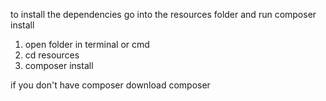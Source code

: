 to install the dependencies go into the resources folder and run composer install
1. open folder in terminal or cmd
2. cd resources
3. composer install


if you don't have composer download composer